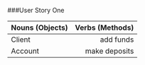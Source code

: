 ###User Story One

| Nouns (Objects) | Verbs (Methods) |
|:----------------|----------------:|
|Client           |add funds        |
|Account          |make deposits    |

<!-- Both 'adding funds' and 'making deposits' essentially equate to the same thing, so for the time being, I shall only be creating a single method that does both of these. -->

<!-- An account strikes me as a must, and the client seems like it's not something that would be programable, so for the time being, possibly just an 'Account' class. -->
